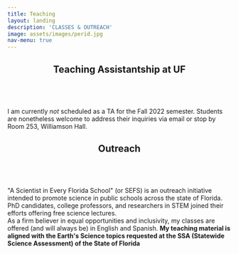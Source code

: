 ```yaml
---
title: Teaching
layout: landing
description: 'CLASSES & OUTREACH'
image: assets/images/perid.jpg
nav-menu: true
---
```


<!-- Main -->
<div id="main">

<!-- One -->
<section id="one">
	<div class="inner">
		<header class="major">
			<h2>Teaching Assistantship at UF</h2>
		</header>
		<p><br>I am currently <i>not</i> scheduled as a TA for the Fall 2022 semester. Students are nonetheless welcome to address their inquiries via email or stop by Room 253, Williamson Hall.</p>
	</div>
</section>
	
<section id="one">
	<div class="inner">
		<header class="major">
			<h2>Outreach</h2>
		</header>
		<p><br>"A Scientist in Every Florida School" (or SEFS) is an outreach initiative intended to promote science in public schools across the state of Florida. PhD candidates, college professors, and researchers in STEM joined their efforts offering free science lectures.<br> As a firm believer in equal opportunities and inclusivity, my classes are offered (and will always be) in English and Spanish. <b> My teaching material is aligned with the Earth's Science topics requested at the SSA (Statewide Science Assessment) of the State of Florida</b></p>
	</div>
</section>

<!-- Two -->
<!-- <section id="two" class="spotlights">
	<section>
		<a href="generic.html" class="image">
			<img src="{% link assets/images/pic08.jpg %}" alt="" data-position="center center" />
		</a>
		<div class="content">
			<div class="inner">
				<header class="major">
					<h3>Mantle Convection and Plate Tectonics (La Convección en el Manto de la Tierra y las Placas Tectónicas</h3>
				</header>
    <p><b>Class themes</b>: the layers of the Earth, silicate minerals and their importance in the crust and mantle, basics of seismic discontinuities, basics of tectonic plates, mantle convection, basics of the Earth's core, continental drift vs theory of the tectonic plates, plate margins. Contains pop quizzes & class questions. </p>
<p><b>Temas de la clase</b>: las capas de la tierra, los minerales silicatos y su importancia en la corteza y manto, conceptos básicos sobra las discontinuidades sísmicas, conceptos básicos sobre las placas tectónicas, convección en el manto, conceptos básicos sobre el núcleo de la Tierra, deriva continents vs teoria de las placas tectónicas, límites de placa. Contiene pop quiz y preguntas para el salón.</p>
				<p><iframe src="assets/images/SEFS_Pres.pdf" width="100%" height="500px"></iframe></p>
				<p><iframe src="assets/images/SEFS_Pres_ESP.pdf" width="100%" height="500px"> </iframe></p>
			</div>
  
		</div>

	</section>
-->

